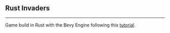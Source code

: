## Rust Invaders

---

Game build in Rust with the Bevy Engine following this [tutorial](https://www.youtube.com/watch?v=j7qHwb7geIM).